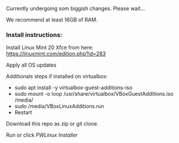 Currently undergoing som biggish changes. Please wait...


We recommend at least 16GB of RAM.

### Install instructions:

Install Linux Mint 20 Xfce from here:  
https://linuxmint.com/edition.php?id=283

Apply all OS updates

Additionals steps if installed on virtualbox:
- sudo apt install -y virtualbox-guest-additions-iso
- sudo mount -o loop /usr/share/virtualbox/VBoxGuestAdditions.iso /media/
- sudo /media/VBoxLinuxAdditions.run
- Restart

Download this repo as zip or git clone.

Run or click *PWLinux Installer*










